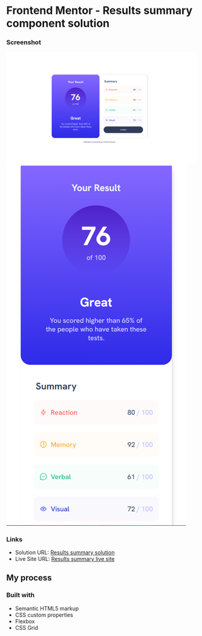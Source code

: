 # Frontend Mentor - Results summary component solution

### Screenshot

![](./assets/desktop%20design.PNG)
![](./assets/phone%20design.PNG)

### Links

- Solution URL: [Results summary solution](https://www.frontendmentor.io/solutions/results-summary-c4z4ADM2w-)
- Live Site URL: [Results summary live site](https://goat3ggs.github.io/frontend-mentor-results-summary/)

## My process

### Built with

- Semantic HTML5 markup
- CSS custom properties
- Flexbox
- CSS Grid